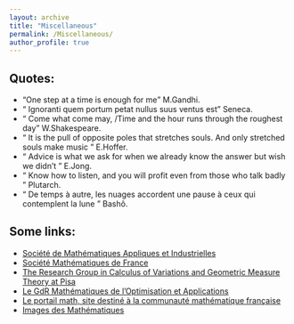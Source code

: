```yaml
---
layout: archive
title: "Miscellaneous"
permalink: /Miscellaneous/
author_profile: true
---
```


Quotes:
------

* <q>One step at a time is enough for me</q> M.Gandhi.
* <q> Ignoranti quem portum petat nullus suus ventus est</q> Seneca.
* <q> Come what come may, /Time and the hour runs through the roughest day</q> W.Shakespeare.
* <q> It is the pull of opposite poles that stretches souls. And only stretched souls make music </q> E.Hoffer.
* <q> Advice is what we ask for when we already know the answer but wish we didn’t </q> E.Jong.
* <q> Know how to listen, and you will profit even from those who talk badly </q> Plutarch.
* <q> De temps à autre, les nuages accordent une pause à ceux qui contemplent la lune </q> Bashô.


Some links:
-----------

* [Société de Mathématiques Appliques et Industrielles](http://smai.emath.fr/?lang=en)
* [Société Mathématiques de France](https://smf.emath.fr/)
* [The Research Group in Calculus of Variations and Geometric Measure Theory at Pisa](https://cvgmt.sns.it/)
* [Le GdR Mathématiques de l’Optimisation et Applications](https://gdrmoa.math.cnrs.fr/)
* [ Le portail math, site destiné à la communauté mathématique française](https://portail.math.cnrs.fr/)
* [Images des Mathématiques](https://images.math.cnrs.fr/?lang=fr)
